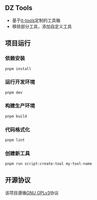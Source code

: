 ## DZ Tools
* 基于[it-tools](https://github.com/CorentinTh/it-tools)定制的工具箱
* 移除部分工具，添加自定义工具

## 项目运行
### 依赖安装

```sh
pnpm install
```

### 运行开发环境

```sh
pnpm dev
```

### 构建生产环境

```sh
pnpm build
```

### 代码格式化

```sh
pnpm lint
```

### 创建新工具

```sh
pnpm run script:create:tool my-tool-name
```

## 开源协议

该项目遵循[GNU GPLv3](LICENSE)协议

